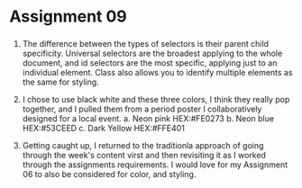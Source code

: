 # Assignment 09
###
1. The difference between the types of selectors is their parent child specificity. Universal selectors are the broadest applying to the whole document, and id selectors are the most specific, applying just to an individual element. Class also allows you to identify multiple elements as the same for styling.

2. I chose to use black white and these three colors, I think they really pop together, and I pulled them from a period poster I collaboratively designed for a local event.
  a. Neon pink HEX:#FE0273
  b. Neon blue HEX:#53CEED
  c. Dark Yellow HEX:#FFE401

3. Getting caught up, I returned to the traditionla approach of going through the week's content virst and then revisiting it as I worked through the assignments requirements. I would love for my Assignment 06 to also be considered for color, and styling.

